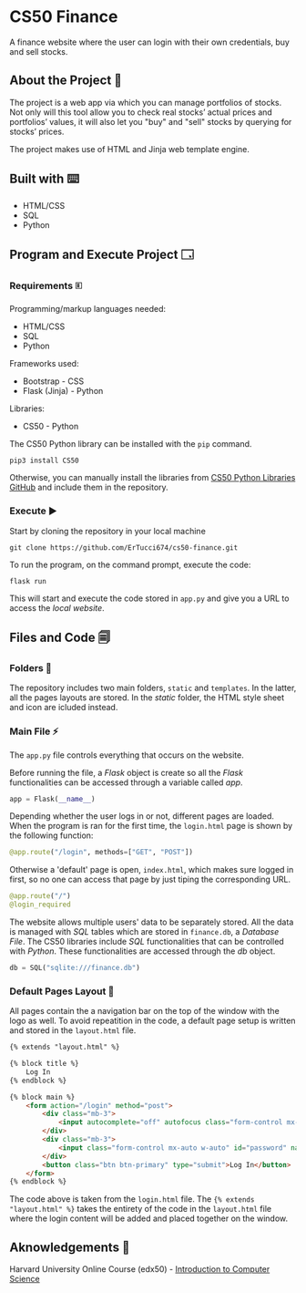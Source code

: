 # CS50 Finance
A finance website where the user can login with their own credentials, buy and sell stocks.

## About the Project 📖
The project is a web app via which you can manage portfolios of stocks. Not only will this tool allow you to check real stocks’ actual prices and portfolios’ values, it will also let you "buy" and "sell" stocks by querying for stocks’ prices.

The project makes use of HTML and Jinja web template engine.

## Built with ⌨️
+ HTML/CSS
+ SQL
+ Python

## Program and Execute Project 🗔
### Requirements 🗉
Programming/markup languages needed:
+ HTML/CSS
+ SQL
+ Python

Frameworks used:
+ Bootstrap - CSS
+ Flask (Jinja) - Python

Libraries:
+ CS50 - Python

The CS50 Python library can be installed with the `pip` command.

```
pip3 install CS50
```

Otherwise, you can manually install the libraries from [CS50 Python Libraries GitHub](https://github.com/cs50/python-cs50) and include them in the repository.

### Execute ▶️
Start by cloning the repository in your local machine
```
git clone https://github.com/ErTucci674/cs50-finance.git
```

To run the program, on the command prompt, execute the code:
```
flask run
```

This will start and execute the code stored in `app.py` and give you a URL to access the _local website_.

## Files and Code 🗐
### Folders 📁
The repository includes two main folders, `static` and `templates`. In the latter, all the pages layouts are stored. In the _static_ folder, the HTML style sheet and icon are icluded instead.

### Main File ⚡
The `app.py` file controls everything that occurs on the website.

Before running the file, a _Flask_ object is create so all the _Flask_ functionalities can be accessed through a variable called _app_.

```python
app = Flask(__name__)
```

Depending whether the user logs in or not, different pages are loaded. When the program is ran for the first time, the `login.html` page is shown by the following function:

```python
@app.route("/login", methods=["GET", "POST"])
```

Otherwise a 'default' page is open, `index.html`, which makes sure logged in first, so no one can access that page by just tiping the corresponding URL.

```python
@app.route("/")
@login_required
```

The website allows multiple users' data to be separately stored. All the data is managed with _SQL_ tables which are stored in `finance.db`, a _Database File_. The CS50 libraries include _SQL_ functionalities that can be controlled with _Python_. These functionalities are accessed through the _db_ object.

```python
db = SQL("sqlite:///finance.db")
```

### Default Pages Layout 📄
All pages contain the a navigation bar on the top of the window with the logo as well. To avoid repeatition in the code, a default page setup is written and stored in the `layout.html` file.

```html
{% extends "layout.html" %}

{% block title %}
    Log In
{% endblock %}

{% block main %}
    <form action="/login" method="post">
        <div class="mb-3">
            <input autocomplete="off" autofocus class="form-control mx-auto w-auto" id="username" name="username" placeholder="Username" type="text">
        </div>
        <div class="mb-3">
            <input class="form-control mx-auto w-auto" id="password" name="password" placeholder="Password" type="password">
        </div>
        <button class="btn btn-primary" type="submit">Log In</button>
    </form>
{% endblock %}
```

The code above is taken from the `login.html` file. The `{% extends "layout.html" %}` takes the entirety of the code in the `layout.html` file where the login content will be added and placed together on the window.

## Aknowledgements 🤝
Harvard University Online Course (edx50) - [Introduction to Computer Science](https://www.edx.org/learn/computer-science/harvard-university-cs50-s-introduction-to-computer-science)
